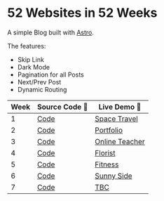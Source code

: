 # 52 Websites in 52 Weeks

A simple Blog built with [Astro](https://astro.build/).

The features:

- Skip Link
- Dark Mode
- Pagination for all Posts
- Next/Prev Post
- Dynamic Routing

| Week | Source Code 📝                                                       | Live Demo 🚀                                               |
| ---- | -------------------------------------------------------------------- | ---------------------------------------------------------- |
| 1    | [Code](https://github.com/MinhKhangTran/astro_space)                 | [Space Travel](https://space-travel-astro.netlify.app/)    |
| 2    | [Code](https://github.com/MinhKhangTran/w52s_2_astro_portfolio)      | [Portfolio](https://agitated-newton-157428.netlify.app/)   |
| 3    | [Code](https://github.com/MinhKhangTran/w52s_3_astro_online_teacher) | [Online Teacher](https://eager-kare-da6d3b.netlify.app/)   |
| 4    | [Code](https://github.com/MinhKhangTran/w52s_4_astro_florist)        | [Florist](https://silly-dijkstra-ef3743.netlify.app/)      |
| 5    | [Code](https://github.com/MinhKhangTran/w52s_5_astro_fitness)        | [Fitness](https://flamboyant-boyd-23ebb2.netlify.app/)     |
| 6    | [Code](https://github.com/MinhKhangTran/w52s_6_astro_sunnyside)      | [Sunny Side](https://mystifying-kilby-db09c2.netlify.app/) |
| 7    | [Code](https://github.com/MinhKhangTran/w52s_7_astro_tbc)            | [TBC](https://hungry-raman-5cd3e9.netlify.app/)            |

